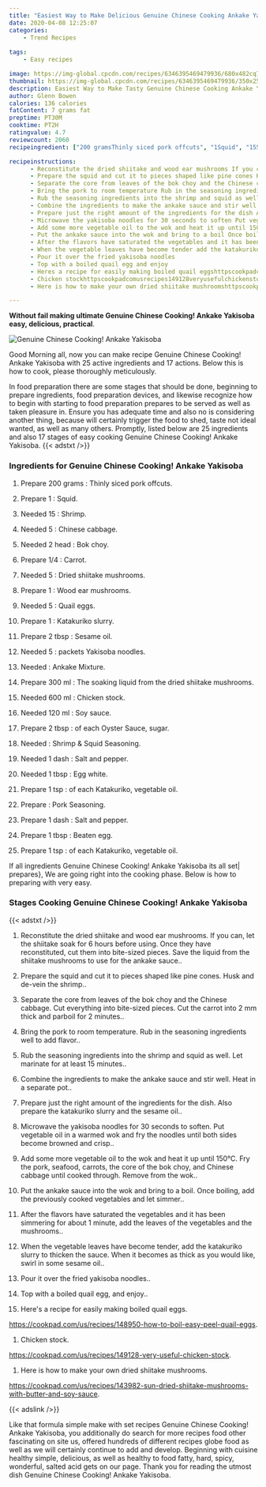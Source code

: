 ```yaml
---
title: "Easiest Way to Make Delicious Genuine Chinese Cooking Ankake Yakisoba"
date: 2020-04-08 12:25:07
categories:
    - Trend Recipes
    
tags:
    - Easy recipes

image: https://img-global.cpcdn.com/recipes/6346395469479936/680x482cq70/genuine-chinese-cooking-ankake-yakisoba-recipe-main-photo.jpg
thumbnail: https://img-global.cpcdn.com/recipes/6346395469479936/350x250cq70/genuine-chinese-cooking-ankake-yakisoba-recipe-main-photo.jpg
description: Easiest Way to Make Tasty Genuine Chinese Cooking Ankake Yakisoba with 25 ingredients and 17 stages of easy cooking.
author: Glenn Bowen
calories: 136 calories
fatContent: 7 grams fat
preptime: PT30M
cooktime: PT2H
ratingvalue: 4.7
reviewcount: 2060
recipeingredient: ["200 gramsThinly siced pork offcuts", "1Squid", "15Shrimp", "5Chinese cabbage", "2 headBok choy", "1/4Carrot", "5Dried shiitake mushrooms", "1Wood ear mushrooms", "5Quail eggs", "1Katakuriko slurry", "2 tbspSesame oil", "5packets Yakisoba noodles", "Ankake Mixture", "300 mlThe soaking liquid from the dried shiitake mushrooms", "600 mlChicken stock", "120 mlSoy sauce", "2 tbspof each Oyster Sauce sugar", "Shrimp  Squid Seasoning", "1 dashSalt and pepper", "1 tbspEgg white", "1 tspof each Katakuriko vegetable oil", "Pork Seasoning", "1 dashSalt and pepper", "1 tbspBeaten egg", "1 tspof each Katakuriko vegetable oil"]

recipeinstructions: 
      - Reconstitute the dried shiitake and wood ear mushrooms If you can let the shiitake soak for 6 hours before using Once they have reconstituted cut them into bitesized pieces Save the liquid from the shiitake mushrooms to use for the ankake sauce 
      - Prepare the squid and cut it to pieces shaped like pine cones Husk and devein the shrimp 
      - Separate the core from leaves of the bok choy and the Chinese cabbage Cut everything into bitesized pieces Cut the carrot into 2 mm thick and parboil for 2 minutes 
      - Bring the pork to room temperature Rub in the seasoning ingredients well to add flavor 
      - Rub the seasoning ingredients into the shrimp and squid as well Let marinate for at least 15 minutes 
      - Combine the ingredients to make the ankake sauce and stir well Heat in a separate pot 
      - Prepare just the right amount of the ingredients for the dish Also prepare the katakuriko slurry and the sesame oil 
      - Microwave the yakisoba noodles for 30 seconds to soften Put vegetable oil in a warmed wok and fry the noodles until both sides become browned and crisp 
      - Add some more vegetable oil to the wok and heat it up until 150C Fry the pork seafood carrots the core of the bok choy and Chinese cabbage until cooked through Remove from the wok 
      - Put the ankake sauce into the wok and bring to a boil Once boiling add the previously cooked vegetables and let simmer 
      - After the flavors have saturated the vegetables and it has been simmering for about 1 minute add the leaves of the vegetables and the mushrooms 
      - When the vegetable leaves have become tender add the katakuriko slurry to thicken the sauce When it becomes as thick as you would like swirl in some sesame oil 
      - Pour it over the fried yakisoba noodles 
      - Top with a boiled quail egg and enjoy 
      - Heres a recipe for easily making boiled quail eggshttpscookpadcomusrecipes148950howtoboileasypeelquaileggs 
      - Chicken stockhttpscookpadcomusrecipes149128veryusefulchickenstock 
      - Here is how to make your own dried shiitake mushroomshttpscookpadcomusrecipes143982sundriedshiitakemushroomswithbutterandsoysauce

---
```




**Without fail making ultimate Genuine Chinese Cooking! Ankake Yakisoba easy, delicious, practical**. 


![Genuine Chinese Cooking! Ankake Yakisoba](https://img-global.cpcdn.com/recipes/6346395469479936/680x482cq70/genuine-chinese-cooking-ankake-yakisoba-recipe-main-photo.jpg "Genuine Chinese Cooking! Ankake Yakisoba")




Good Morning all, now you can make recipe Genuine Chinese Cooking! Ankake Yakisoba with 25 active ingredients and 17 actions. Below this is how to cook, please thoroughly meticulously.

In food preparation there are some stages that should be done, beginning to prepare ingredients, food preparation devices, and likewise recognize how to begin with starting to food preparation prepares to be served as well as taken pleasure in. Ensure you has adequate time and also no is considering another thing, because will certainly trigger the food to shed, taste not ideal wanted, as well as many others. Promptly, listed below are 25 ingredients and also 17 stages of easy cooking Genuine Chinese Cooking! Ankake Yakisoba.
{{< adstxt />}}

### Ingredients for Genuine Chinese Cooking! Ankake Yakisoba


1. Prepare 200 grams : Thinly siced pork offcuts.

1. Prepare 1 : Squid.

1. Needed 15 : Shrimp.

1. Needed 5 : Chinese cabbage.

1. Needed 2 head : Bok choy.

1. Prepare 1/4 : Carrot.

1. Needed 5 : Dried shiitake mushrooms.

1. Prepare 1 : Wood ear mushrooms.

1. Needed 5 : Quail eggs.

1. Prepare 1 : Katakuriko slurry.

1. Prepare 2 tbsp : Sesame oil.

1. Needed 5 : packets Yakisoba noodles.

1. Needed  : Ankake Mixture.

1. Prepare 300 ml : The soaking liquid from the dried shiitake mushrooms.

1. Needed 600 ml : Chicken stock.

1. Needed 120 ml : Soy sauce.

1. Prepare 2 tbsp : of each Oyster Sauce, sugar.

1. Needed  : Shrimp &amp; Squid Seasoning.

1. Needed 1 dash : Salt and pepper.

1. Needed 1 tbsp : Egg white.

1. Prepare 1 tsp : of each Katakuriko, vegetable oil.

1. Prepare  : Pork Seasoning.

1. Prepare 1 dash : Salt and pepper.

1. Prepare 1 tbsp : Beaten egg.

1. Prepare 1 tsp : of each Katakuriko, vegetable oil.



If all ingredients Genuine Chinese Cooking! Ankake Yakisoba its all set| prepares}, We are going right into the cooking phase. Below is how to preparing with very easy.

### Stages Cooking Genuine Chinese Cooking! Ankake Yakisoba

{{< adstxt />}}


1. Reconstitute the dried shiitake and wood ear mushrooms. If you can, let the shiitake soak for 6 hours before using. Once they have reconstituted, cut them into bite-sized pieces. Save the liquid from the shiitake mushrooms to use for the ankake sauce..



1. Prepare the squid and cut it to pieces shaped like pine cones. Husk and de-vein the shrimp..



1. Separate the core from leaves of the bok choy and the Chinese cabbage. Cut everything into bite-sized pieces. Cut the carrot into 2 mm thick and parboil for 2 minutes..



1. Bring the pork to room temperature. Rub in the seasoning ingredients well to add flavor..



1. Rub the seasoning ingredients into the shrimp and squid as well. Let marinate for at least 15 minutes..



1. Combine the ingredients to make the ankake sauce and stir well. Heat in a separate pot..



1. Prepare just the right amount of the ingredients for the dish. Also prepare the katakuriko slurry and the sesame oil..



1. Microwave the yakisoba noodles for 30 seconds to soften. Put vegetable oil in a warmed wok and fry the noodles until both sides become browned and crisp..



1. Add some more vegetable oil to the wok and heat it up until 150°C. Fry the pork, seafood, carrots, the core of the bok choy, and Chinese cabbage until cooked through. Remove from the wok..



1. Put the ankake sauce into the wok and bring to a boil. Once boiling, add the previously cooked vegetables and let simmer..



1. After the flavors have saturated the vegetables and it has been simmering for about 1 minute, add the leaves of the vegetables and the mushrooms..



1. When the vegetable leaves have become tender, add the katakuriko slurry to thicken the sauce. When it becomes as thick as you would like, swirl in some sesame oil..



1. Pour it over the fried yakisoba noodles..



1. Top with a boiled quail egg, and enjoy..



1. Here&#39;s a recipe for easily making boiled quail eggs.

https://cookpad.com/us/recipes/148950-how-to-boil-easy-peel-quail-eggs.



1. Chicken stock.

https://cookpad.com/us/recipes/149128-very-useful-chicken-stock.



1. Here is how to make your own dried shiitake mushrooms.

https://cookpad.com/us/recipes/143982-sun-dried-shiitake-mushrooms-with-butter-and-soy-sauce.





{{< adslink />}}

Like that formula simple make with set recipes Genuine Chinese Cooking! Ankake Yakisoba, you additionally do search for more recipes food other fascinating on site us, offered hundreds of different recipes globe food as well as we will certainly continue to add and develop. Beginning with cuisine healthy simple, delicious, as well as healthy to food fatty, hard, spicy, wonderful, salted acid gets on our page. Thank you for reading the utmost dish Genuine Chinese Cooking! Ankake Yakisoba.
